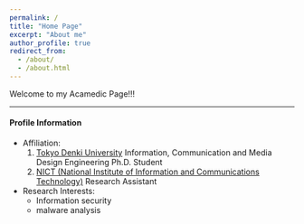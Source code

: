 ```yaml
---
permalink: /
title: "Home Page"
excerpt: "About me"
author_profile: true
redirect_from: 
  - /about/
  - /about.html
---
```


Welcome to my Acamedic Page!!!

---------
#### Profile Information
- Affiliation: 
  1. [Tokyo Denki University](https://www.dendai.ac.jp/en/) Information, Communication and Media Design Engineering Ph.D. Student
  2. [NICT (National Institute of Information and Communications Technology)](https://www.nict.go.jp/en/index.html) Research Assistant
- Research Interests:
  - Information security
  - malware analysis

